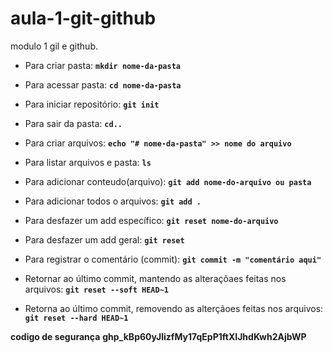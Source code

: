 # aula-1-git-github
modulo 1 gil e github.

- Para criar pasta:
**``mkdir nome-da-pasta``**

- Para acessar pasta:
**``cd nome-da-pasta``**

- Para iniciar repositório:
**``git init``**

- Para sair da pasta:
**``cd..``**

- Para criar arquivos:
**``echo "# nome-da-pasta" >> nome do arquivo``**

- Para listar arquivos e pasta:
**``ls``**

 - Para adicionar conteudo(arquivo):
**``git add nome-do-arquivo ou pasta``**

- Para adicionar todos o arquivos:
**``git add .``**

- Para desfazer um add específico:
**``git reset nome-do-arquivo``**

- Para desfazer um add geral:
**``git reset``**

- Para registrar o comentário (commit):
**``git commit -m "comentário aqui"``**

- Retornar ao último commit, mantendo as alteraçõaes feitas nos arquivos:
**``git reset --soft HEAD~1``**

- Retorna ao último commit, removendo as alterçãoes feitas nos arquivos:
**``git reset --hard HEAD~1``**


**codigo de segurança**
**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**
